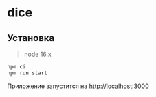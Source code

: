 # dice

## Установка

> node 16.x

```bash
npm ci
npm run start
```
Приложение запустится на [http://localhost:3000](http://localhost:3000)

